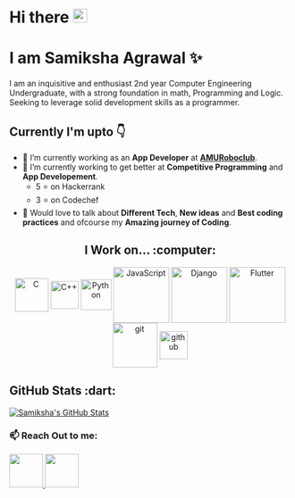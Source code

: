 # Hi there <img src="https://raw.githubusercontent.com/MartinHeinz/MartinHeinz/master/wave.gif" width="25px">
# I am Samiksha Agrawal :sparkles:

I am an inquisitive and enthusiast 2nd year Computer Engineering Undergraduate, with a strong foundation in math,   Programming and Logic. Seeking to leverage solid development
skills as a programmer.

## Currently I'm upto :point_down:
- 🔭 I’m currently working as an **App Developer** at **[AMURoboclub](https://amuroboclub.in/)**.
- 🌱 I’m currently working to get better at **Competitive Programming** and **App Developement**.
  - 5 :star: on Hackerrank
  - 3 :star: on Codechef
- 💬 Would love to talk about **Different Tech**, **New ideas** and **Best coding practices** and ofcourse my **Amazing journey of Coding**.


<div align="center">
<h2> I Work on... :computer:</h2>
<img align="center" alt="C" width="60px" src="https://encrypted-tbn0.gstatic.com/images?q=tbn%3AANd9GcRCSfUFeILQrfYhsnEcWBlgliuP-4Z5hw979g&usqp=CAU" />
<img align="center" alt="C++" width="50px" src="https://upload.wikimedia.org/wikipedia/commons/thumb/1/18/ISO_C%2B%2B_Logo.svg/1200px-ISO_C%2B%2B_Logo.svg.png" />
<img align="center" alt="Python" width="55px" src="https://cdn3.iconfinder.com/data/icons/logos-and-brands-adobe/512/267_Python-512.png" />
<img align="center" alt="JavaScript" width="100px" src="https://encrypted-tbn0.gstatic.com/images?q=tbn%3AANd9GcQUhdFgKwWT0BD32WAPhBz04H7yjV1VMu7axw&usqp=CAU" />
<img align="center" alt="Django" width="100px" src="https://miro.medium.com/max/1200/1*kZYhspq8RetYYmzZeB2t-g.png" />
<img align="center" alt="Flutter" width="100px" src="https://encrypted-tbn0.gstatic.com/images?q=tbn%3AANd9GcQnhNzR85No9HnUVD_82JYwUxvthD8WJaEi7g&usqp=CAU"/>
<img align="center" alt="git" width="80px" src="https://linuxbsdos.com/wp-content/uploads/2017/01/git-logo.png"/>
<img align="center" alt="github" width="50px" src="https://cdn0.iconfinder.com/data/icons/octicons/1024/mark-github-512.png" />
</div>

<div align="left">
<h2>GitHub Stats :dart:</h2>
<a href="https://github.com/Samiksha99/Samiksha99">
<img align="center" src="https://github-readme-stats.vercel.app/api?username=Samiksha99&prussian&show_icons=true&line_height=27&count_private=true&title_color=E53982&text_color=F0F3F4&icon_color=F5BCE9&bg_color=154360" alt="Samiksha's GitHub Stats" />
</a>
</div>   

### :mailbox: Reach Out to me: 
<a href="https://www.linkedin.com/in/samiksha-agrawal-53859b195/">
<img width="60px" src="https://www.iconfinder.com/data/icons/popular-social-media-flat/48/Popular_Social_Media-22-512.png?&style=for-the-badge&logo=linkedin&logoColor=white" /> 
</a>
<a href ="https://www.facebook.com/samiksha.agrawal.378/">
<img width="60px" src="https://i.pinimg.com/originals/b3/26/b5/b326b5f8d23cd1e0f18df4c9265416f7.png" />
  </a>
